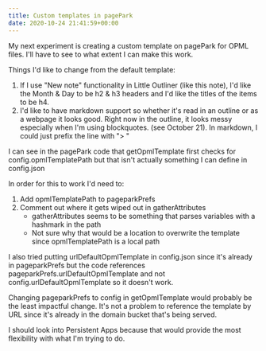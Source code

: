```yaml
---
title: Custom templates in pagePark
date: 2020-10-24 21:41:59+00:00
---
```


My next experiment is creating a custom template on pagePark for OPML files. I'll have to see to what extent I can make this work.

Things I'd like to change from the default template:

1. If I use "New note" functionality in Little Outliner (like this note), I'd like the Month & Day to be h2 & h3 headers and I'd like the titles of the items to be h4.
2. I'd like to have markdown support so whether it's read in an outline or as a webpage it looks good. Right now in the outline, it looks messy especially when I'm using blockquotes. (see October 21). In markdown, I could just prefix the line with "> "

I can see in the pagePark code that getOpmlTemplate first checks for config.opmlTemplatePath but that isn't actually something I can define in config.json

In order for this to work I'd need to:

1. Add opmlTemplatePath to pageparkPrefs
2. Comment out where it gets wiped out in gatherAttributes
    * gatherAttributes seems to be something that parses variables with a hashmark in the path
    * Not sure why that would be a location to overwrite the template since opmlTemplatePath is a local path

I also tried putting urlDefaultOpmlTemplate in config.json since it's already in pageparkPrefs but the code references pageparkPrefs.urlDefaultOpmlTemplate and not config.urlDefaultOpmlTemplate so it doesn't work.

Changing pageparkPrefs to config in getOpmlTemplate would probably be the least impactful change. It's not a problem to reference the template by URL since it's already in the domain bucket that's being served.

I should look into Persistent Apps because that would provide the most flexibility with what I'm trying to do.


